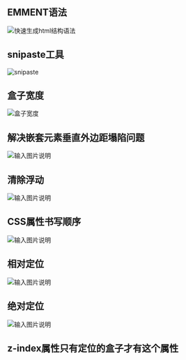 ## EMMENT语法
![快速生成html结构语法](/imgs/2023-01-29/0Q6veYoON202wX4n.png)

## snipaste工具
![snipaste](/imgs/2023-02-07/kChDNtJduwd4bg4e.png)

## 盒子宽度
![盒子宽度  ](/imgs/2023-02-09/ahrAzHDZS1BFPcvJ.png)

## 解决嵌套元素垂直外边距塌陷问题
![输入图片说明](/imgs/2023-02-14/YgthyPLf8o5XWExd.png)

## 清除浮动
![输入图片说明](/imgs/2023-02-21/JwLQCrXQVigKtVZG.png)

## CSS属性书写顺序
![输入图片说明](/imgs/2023-02-22/Mf7uMfahRc6ZTVD2.png)

## 相对定位
![输入图片说明](/imgs/2023-02-22/XGTXjpkvqhih0Hsu.png)

## 绝对定位
![输入图片说明](/imgs/2023-02-22/SQueOBAUfyXcXkk2.png)

## z-index属性只有定位的盒子才有这个属性
<!--stackedit_data:
eyJoaXN0b3J5IjpbLTIwNjY1MzE2MjIsNzMyMDU1MzI4LC0yNj
M5Nzg5NjQsOTE3MzQ3NjgsNjM2OTY0NTIsLTIwNTM0NDQyMDIs
MTc3MDQzNDYxMCwxODg0MTQ3NzU5LDgwMjUyNDMzNSwtMTY0Mj
A1NjU0NCwtMjA1MTY1NDIzMCwtNTY1OTE0NTM2LDEyODUyMTE3
NTIsOTgxNzkxMjgsMTI1OTUzNjc1XX0=
-->